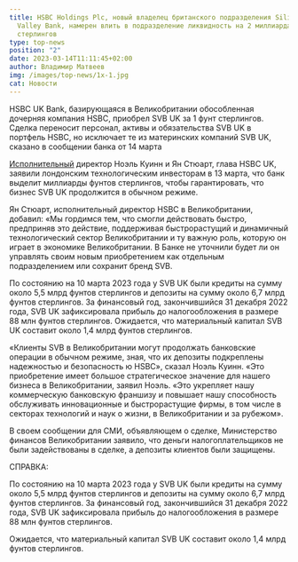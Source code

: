 ```yaml
---
title: HSBC Holdings Plc, новый владелец британского подразделения Silicon
  Valley Bank, намерен влить в подразделение ликвидность на 2 миллиарда фунтов
  стерлингов
type: top-news
position: "2"
date: 2023-03-14T11:11:45+02:00
author: Владимир Матвеев
img: /images/top-news/1x-1.jpg
cat: Новости
---
```

HSBC UK Bank, базирующаяся в Великобритании обособленная дочерняя компания HSBC, приобрел SVB UK за 1 фунт стерлингов. Сделка переносит персонал, активы и обязательства SVB UK в портфель HSBC, но исключает те из материнских компаний SVB UK, сказано в сообщении банка от 14 марта 

[Исполнительный](<https://www.hsbc.com/news-and-media/hsbc-news/hsbc-buys-silicon-valley-bank-uk)>) директор Ноэль Куинн и Ян Стюарт, глава HSBC UK, заявили лондонским технологическим инвесторам в 13 марта, что банк выделит миллиарды фунтов стерлингов, чтобы гарантировать, что бизнес SVB UK продолжится в обычном режиме.

Ян Стюарт, исполнительный директор HSBC в Великобритании, добавил: «Мы гордимся тем, что смогли действовать быстро, предприняв это действие, поддерживая быстрорастущий и динамичный технологический сектор Великобритании и ту важную роль, которую он играет в экономике Великобритании. 
В Банке не уточнили будет ли он управлять своим новым приобретением как отдельным подразделением или сохранит бренд SVB. 

По состоянию на 10 марта 2023 года у SVB UK были кредиты на сумму около 5,5 млрд фунтов стерлингов и депозиты на сумму около 6,7 млрд фунтов стерлингов. За финансовый год, закончившийся 31 декабря 2022 года, SVB UK зафиксировала прибыль до налогообложения в размере 88 млн фунтов стерлингов. Ожидается, что материальный капитал SVB UK составит около 1,4 млрд фунтов стерлингов.

«Клиенты SVB в Великобритании могут продолжать банковские операции в обычном режиме, зная, что их депозиты подкреплены надежностью и безопасность ю HSBC», сказал Ноэль Куинн.
«Это приобретение имеет большое стратегическое значение для нашего бизнеса в Великобритании, заявил Ноэль. «Это укрепляет нашу коммерческую банковскую франшизу и повышает нашу способность обслуживать инновационные и быстрорастущие фирмы, в том числе в секторах технологий и наук о жизни, в Великобритании и за рубежом».

В своем сообщении для СМИ, объявляющем о сделке, Министерство финансов Великобритании заявило, что деньги налогоплательщиков не были задействованы в сделке, а депозиты клиентов были защищены.

СПРАВКА: 

По состоянию на 10 марта 2023 года у SVB UK были кредиты на сумму около 5,5 млрд фунтов стерлингов и депозиты на сумму около 6,7 млрд фунтов стерлингов.
За финансовый год, закончившийся 31 декабря 2022 года, SVB UK зафиксировала прибыль до налогообложения в размере 88 млн фунтов стерлингов.

Ожидается, что материальный капитал SVB UK составит около 1,4 млрд фунтов стерлингов.